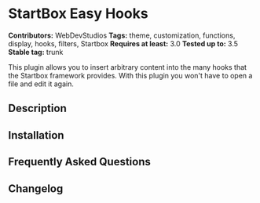 # StartBox Easy Hooks #

**Contributors:** WebDevStudios
**Tags:** theme, customization, functions, display, hooks, filters, Startbox
**Requires at least:** 3.0
**Tested up to:** 3.5
**Stable tag:** trunk

This plugin allows you to insert arbitrary content into the many hooks that the Startbox framework provides. With this plugin you won't have to open a file and edit it again.

## Description ##

## Installation ##

## Frequently Asked Questions ##

## Changelog ##
